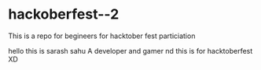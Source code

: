 # hackoberfest--2
This is a repo for begineers for hacktober fest particiation



hello this is sarash sahu
A developer and gamer 
nd this is for hacktoberfest XD
